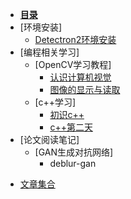 - [**目录**](README.md)
- [环境安装]
  - [Detectron2环境安装](source/env/Detectron2.md)
- [编程相关学习]
  - [OpenCV学习教程]
    - [认识计算机视觉](source/books/OpenCV/认识计算机视觉.md)
    - [图像的显示与读取](source/books/OpenCV/图像的显示与读取.md)
  - [c++学习]
    - [初识c++](source/books/C++/ch1.md)
    - [c++第二天](source/books/C++/ch2.md)
- [论文阅读笔记]
  - [GAN生成对抗网络]
    - deblur-gan

* [文章集合](paper/README.md)